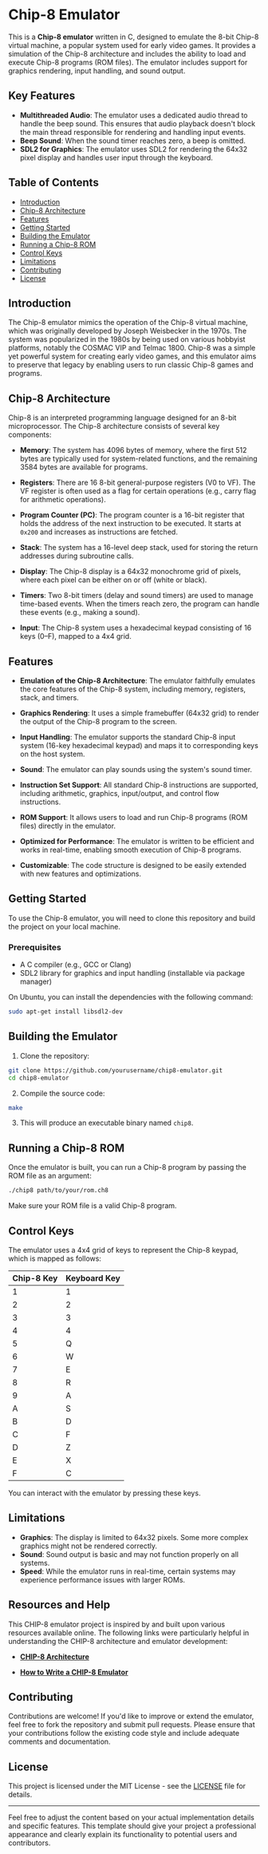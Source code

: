 # Chip-8 Emulator

This is a **Chip-8 emulator** written in C, designed to emulate the 8-bit Chip-8 virtual machine, a popular system used for early video games. It provides a simulation of the Chip-8 architecture and includes the ability to load and execute Chip-8 programs (ROM files). The emulator includes support for graphics rendering, input handling, and sound output.

## Key Features

- **Multithreaded Audio**: The emulator uses a dedicated audio thread to handle the beep sound. This ensures that audio playback doesn't block the main thread responsible for rendering and handling input events.
- **Beep Sound**: When the sound timer reaches zero, a beep is omitted.
- **SDL2 for Graphics**: The emulator uses SDL2 for rendering the 64x32 pixel display and handles user input through the keyboard.


## Table of Contents

- [Introduction](#introduction)
- [Chip-8 Architecture](#chip-8-architecture)
- [Features](#features)
- [Getting Started](#getting-started)
- [Building the Emulator](#building-the-emulator)
- [Running a Chip-8 ROM](#running-a-chip-8-rom)
- [Control Keys](#control-keys)
- [Limitations](#limitations)
- [Contributing](#contributing)
- [License](#license)

## Introduction

The Chip-8 emulator mimics the operation of the Chip-8 virtual machine, which was originally developed by Joseph Weisbecker in the 1970s. The system was popularized in the 1980s by being used on various hobbyist platforms, notably the COSMAC VIP and Telmac 1800. Chip-8 was a simple yet powerful system for creating early video games, and this emulator aims to preserve that legacy by enabling users to run classic Chip-8 games and programs.

## Chip-8 Architecture

Chip-8 is an interpreted programming language designed for an 8-bit microprocessor. The Chip-8 architecture consists of several key components:

- **Memory**: The system has 4096 bytes of memory, where the first 512 bytes are typically used for system-related functions, and the remaining 3584 bytes are available for programs.
  
- **Registers**: There are 16 8-bit general-purpose registers (V0 to VF). The VF register is often used as a flag for certain operations (e.g., carry flag for arithmetic operations).
  
- **Program Counter (PC)**: The program counter is a 16-bit register that holds the address of the next instruction to be executed. It starts at `0x200` and increases as instructions are fetched.
  
- **Stack**: The system has a 16-level deep stack, used for storing the return addresses during subroutine calls.
  
- **Display**: The Chip-8 display is a 64x32 monochrome grid of pixels, where each pixel can be either on or off (white or black).
  
- **Timers**: Two 8-bit timers (delay and sound timers) are used to manage time-based events. When the timers reach zero, the program can handle these events (e.g., making a sound).
  
- **Input**: The Chip-8 system uses a hexadecimal keypad consisting of 16 keys (0–F), mapped to a 4x4 grid.

## Features

- **Emulation of the Chip-8 Architecture**: The emulator faithfully emulates the core features of the Chip-8 system, including memory, registers, stack, and timers.
  
- **Graphics Rendering**: It uses a simple framebuffer (64x32 grid) to render the output of the Chip-8 program to the screen.
  
- **Input Handling**: The emulator supports the standard Chip-8 input system (16-key hexadecimal keypad) and maps it to corresponding keys on the host system.
  
- **Sound**: The emulator can play sounds using the system's sound timer.
  
- **Instruction Set Support**: All standard Chip-8 instructions are supported, including arithmetic, graphics, input/output, and control flow instructions.
  
- **ROM Support**: It allows users to load and run Chip-8 programs (ROM files) directly in the emulator.
  
- **Optimized for Performance**: The emulator is written to be efficient and works in real-time, enabling smooth execution of Chip-8 programs.
  
- **Customizable**: The code structure is designed to be easily extended with new features and optimizations.

## Getting Started

To use the Chip-8 emulator, you will need to clone this repository and build the project on your local machine.

### Prerequisites

- A C compiler (e.g., GCC or Clang)
- SDL2 library for graphics and input handling (installable via package manager)

On Ubuntu, you can install the dependencies with the following command:

```bash
sudo apt-get install libsdl2-dev
```

## Building the Emulator

1. Clone the repository:

```bash
git clone https://github.com/yourusername/chip8-emulator.git
cd chip8-emulator
```

2. Compile the source code:

```bash
make
```

3. This will produce an executable binary named `chip8`.

## Running a Chip-8 ROM

Once the emulator is built, you can run a Chip-8 program by passing the ROM file as an argument:

```bash
./chip8 path/to/your/rom.ch8
```

Make sure your ROM file is a valid Chip-8 program.

## Control Keys

The emulator uses a 4x4 grid of keys to represent the Chip-8 keypad, which is mapped as follows:

| Chip-8 Key | Keyboard Key |
|-------------|--------------|
| 1           | 1            |
| 2           | 2            |
| 3           | 3            |
| 4           | 4            |
| 5           | Q            |
| 6           | W            |
| 7           | E            |
| 8           | R            |
| 9           | A            |
| A           | S            |
| B           | D            |
| C           | F            |
| D           | Z            |
| E           | X            |
| F           | C            |

You can interact with the emulator by pressing these keys.

## Limitations

- **Graphics**: The display is limited to 64x32 pixels. Some more complex graphics might not be rendered correctly.
- **Sound**: Sound output is basic and may not function properly on all systems.
- **Speed**: While the emulator runs in real-time, certain systems may experience performance issues with larger ROMs.

## Resources and Help

This CHIP-8 emulator project is inspired by and built upon various resources available online. The following links were particularly helpful in understanding the CHIP-8 architecture and emulator development:

- **[CHIP-8 Architecture](http://devernay.free.fr/hacks/chip8/C8TECH10.HTM#0.1)**
  
- **[How to Write a CHIP-8 Emulator](https://multigesture.net/articles/how-to-write-an-emulator-chip-8-interpreter/)**


## Contributing

Contributions are welcome! If you'd like to improve or extend the emulator, feel free to fork the repository and submit pull requests. Please ensure that your contributions follow the existing code style and include adequate comments and documentation.

## License

This project is licensed under the MIT License - see the [LICENSE](LICENSE) file for details.

---

Feel free to adjust the content based on your actual implementation details and specific features. This template should give your project a professional appearance and clearly explain its functionality to potential users and contributors.